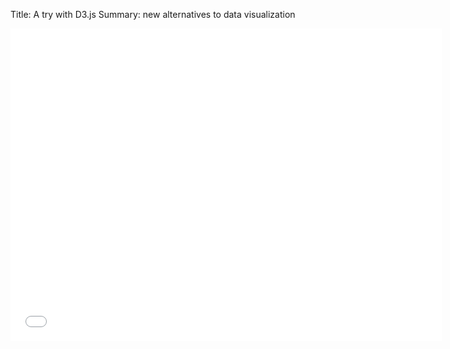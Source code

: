 Title: A try with D3.js
Summary: new alternatives to data visualization

<p style="text-align:center;"><iframe src="/static/D3/testD3.html" height="500" width="690" marginwidth="0" marginheight="0" scrolling="no" frameborder="0"></iframe></p>

